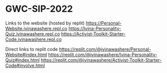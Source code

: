 # GWC-SIP-2022

Links to the website (hosted by replit)
https://Personal-Website.ivinawashere.repl.co
https://Ivina-Personality-Quiz.ivinawashere.repl.co
https://Activist-Toolkit-Starter-Code.ivinawashere.repl.co

Direct links to replit code
https://replit.com/@ivinawashere/Personal-Website#index.html
https://replit.com/@ivinawashere/Ivina-Personality-Quiz#index.html 
https://replit.com/@ivinawashere/Activist-Toolkit-Starter-Code#involve.html
